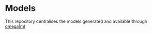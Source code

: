 # Models

This repository centralises the models generated and available through [omega|ml](https://www.omegaml.io/)
